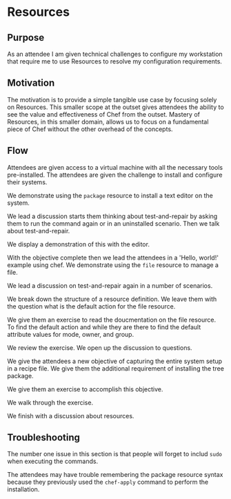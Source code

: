 # Resources

## Purpose

As an attendee I am given technical challenges to configure my workstation that require me to use Resources to resolve my configuration requirements.

## Motivation

The motivation is to provide a simple tangible use case by focusing solely on Resources. This smaller scope at the outset gives attendees the ability to see the value and effectiveness of Chef from the outset. Mastery of Resources, in this smaller domain, allows us to focus on a fundamental piece of Chef without the other overhead of the concepts.

## Flow

Attendees are given access to a virtual machine with all the necessary tools pre-installed. The attendees are given the challenge to install and configure their systems.

We demonstrate using the `package` resource to install a text editor on the system.

We lead a discussion starts them thinking about test-and-repair by asking them to run the command again or in an uninstalled scenario. Then we talk about test-and-repair.

We display a demonstration of this with the editor.

With the objective complete then we lead the attendees in a 'Hello, world!' example using chef. We demonstrate using the `file` resource to manage a file.

We lead a discussion on test-and-repair again in a number of scenarios.

We break down the structure of a resource definition. We leave them with the question what is the default action for the file resource.

We give them an exercise to read the doucmentation on the file resource. To find the default action and while they are there to find the default attribute values for mode, owner, and group.

We review the exercise. We open up the discussion to questions.

We give the attendees a new objective of capturing the entire system setup in a recipe file. We give them the additional requirement of installing the tree package.

We give them an exercise to accomplish this objective.

We walk through the exercise.

We finish with a discussion about resources.


## Troubleshooting

The number one issue in this section is that people will forget to includ `sudo` when executing the commands.

The attendees may have trouble remembering the package resource syntax because they previously used the `chef-apply` command to perform the installation.